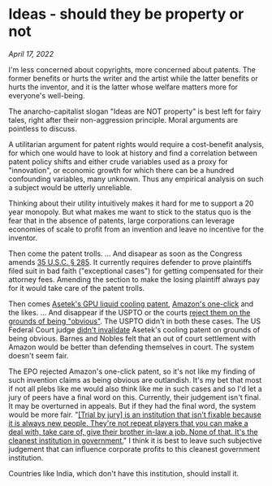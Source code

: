 # Ideas - should they be property or not

*April 17, 2022*

I'm less concerned about copyrights, more concerned about patents. The
former benefits or hurts the writer and the artist while the latter
benefits or hurts the inventor, and it is the latter whose welfare
matters more for everyone's well-being.

The anarcho-capitalist slogan "Ideas are NOT property" is best left for
fairy tales, right after their non-aggression principle. Moral arguments are
pointless to discuss.

A utilitarian argument for patent rights would require a cost-benefit
analysis, for which one would have to look at history and find a
correlation between patent policy shifts and either crude variables used
as a proxy for \"innovation\", or economic growth for which there can be
a hundred confounding variables, many unknown. Thus any empirical
analysis on such a subject would be utterly unreliable.

Thinking about their utility intuitively makes it hard for me to support
a 20 year monopoly. But what makes me want to stick to the status quo is
the fear that in the absence of patents, large corporations can leverage
economies of scale to profit from an invention and leave no incentive
for the inventor. 

Then come the patent trolls. ... And disapear as soon as the Congress
amends [35 U.S.C. §
285](https://blog.jipel.law.nyu.edu/2014/01/loser-pays-in-patent-litigation/).
It currently requires defender to prove plaintiffs filed suit in bad
faith (\"exceptional cases\") for getting compensated for their attorney
fees. Amending the section to make the losing plaintiff always pay for
it would take care of the patent trolls.

Then comes [Asetek's GPU liquid cooling
patent](https://patft.uspto.gov/netacgi/nph-Parser?Sect1=PTO1&Sect2=HITOFF&d=PALL&p=1&u=%2Fnetahtml%2FPTO%2Fsrchnum.htm&r=1&f=G&l=50&s1=8755179.PN.&OS=PN/8755179&RS=PN/8755179),
[Amazon's
one-click](https://worldwide.espacenet.com/patent/search/family/025457073/publication/US5960411A?q=pn%3DUS5960411)
and the likes. ... And disappear if the USPTO or the courts [reject
them on the grounds of being
"obvious"](https://www.law.cornell.edu/uscode/text/35/103).
The USPTO didn't in both these cases. The US Federal Court judge
[didn't
invalidate](https://www.finnegan.com/en/firm/news/judge-says-cmi-can-t-invalidate-asetek-cooling-patents.html)
Asetek's cooling patent on grounds of being obvious. Barnes and Nobles
felt that an out of court settlement with Amazon would be better than
defending themselves in court. The system doesn't seem fair. 

The EPO rejected Amazon's one-click patent, so it's not like my finding
of such invention claims as being obvious are outlandish. It's my bet
that most if not all plebs like me would also think like me in such
cases and so I'd let a jury of peers have a final word on this.
Currently, their judgement isn't final. It may be overturned in appeals.
But if they had the final word, the system would be more fair.
"[\[Trial by jury\] is an institution that isn't fixable because it is
always new people. They're not repeat players that you can make a deal
with, take care of, give their brother in-law a job. None of that. It's
the cleanest institution in
government.](https://youtu.be/Q5FAG68zW7U)" I think it is
best to leave such subjective judgement that can influence corporate
profits to this cleanest government institution.

Countries like India, which don't have this institution, should install
it. 
